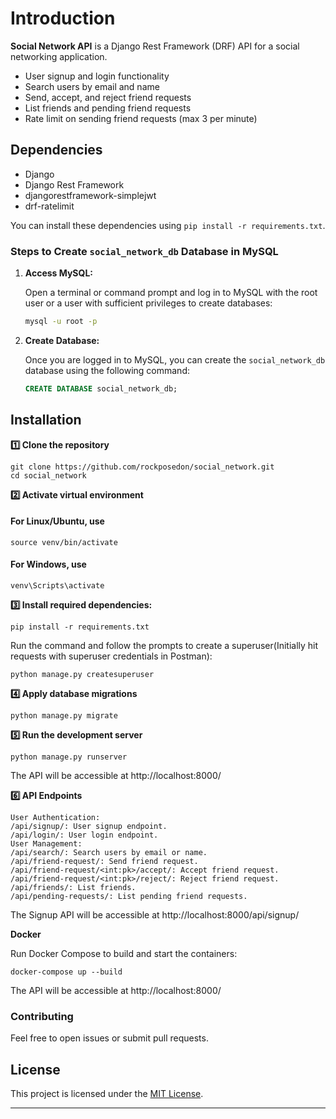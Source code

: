 # Introduction

**Social Network API** is a Django Rest Framework (DRF) API for a social networking application.

- User signup and login functionality
- Search users by email and name
- Send, accept, and reject friend requests
- List friends and pending friend requests
- Rate limit on sending friend requests (max 3 per minute)


## Dependencies

- Django
- Django Rest Framework
- djangorestframework-simplejwt
- drf-ratelimit

You can install these dependencies using `pip install -r requirements.txt`.


### Steps to Create `social_network_db` Database in MySQL

1. **Access MySQL:**

   Open a terminal or command prompt and log in to MySQL with the root user or a user with sufficient privileges to create databases:
   ```bash
   mysql -u root -p
   ```

2. **Create Database:**

   Once you are logged in to MySQL, you can create the `social_network_db` database using the following command:
   ```sql
   CREATE DATABASE social_network_db;
   ```


## Installation

**1️⃣ Clone the repository**  


```
git clone https://github.com/rockposedon/social_network.git
cd social_network
```

**2️⃣ Activate virtual environment**

#### For Linux/Ubuntu, use
```
source venv/bin/activate  
```
#### For Windows, use 

```
venv\Scripts\activate 
```

**3️⃣ Install required dependencies:**


```
pip install -r requirements.txt
```
Run the command and follow the prompts to create a superuser(Initially hit requests with superuser credentials in Postman):
```
python manage.py createsuperuser
```

**4️⃣ Apply database migrations**

```
python manage.py migrate
```
**5️⃣ Run the development server**

```
python manage.py runserver
```
The API will be accessible at http://localhost:8000/

**6️⃣ API Endpoints**
```
User Authentication:
/api/signup/: User signup endpoint.
/api/login/: User login endpoint.
User Management:
/api/search/: Search users by email or name.
/api/friend-request/: Send friend request.
/api/friend-request/<int:pk>/accept/: Accept friend request.
/api/friend-request/<int:pk>/reject/: Reject friend request.
/api/friends/: List friends.
/api/pending-requests/: List pending friend requests.
```
The Signup API will be accessible at http://localhost:8000/api/signup/

**Docker**

Run Docker Compose to build and start the containers:
```
docker-compose up --build
```
The API will be accessible at http://localhost:8000/

### Contributing

Feel free to open issues or submit pull requests.

## License

This project is licensed under the [MIT License](LICENSE).

---
